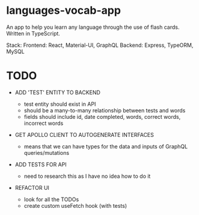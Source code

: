 # languages-vocab-app

An app to help you learn any language through the use of flash cards. Written in TypeScript.

Stack:
Frontend: React, Material-UI, GraphQL
Backend: Express, TypeORM, MySQL

# TODO

- ADD 'TEST' ENTITY TO BACKEND

  - test entity should exist in API
  - should be a many-to-many relationship between tests and words
  - fields should include id, date completed, words, correct words, incorrect words

- GET APOLLO CLIENT TO AUTOGENERATE INTERFACES

  - means that we can have types for the data and inputs of GraphQL queries/mutations

- ADD TESTS FOR API

  - need to research this as I have no idea how to do it

- REFACTOR UI
  - look for all the TODOs
  - create custom useFetch hook (with tests)
